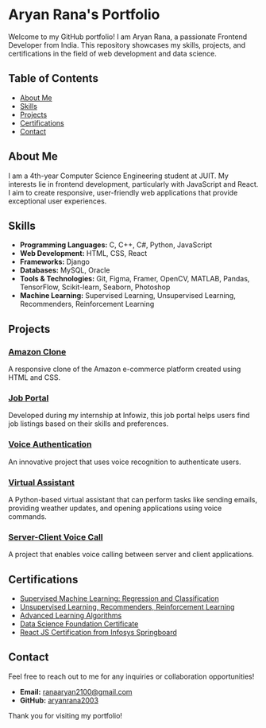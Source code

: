 # Aryan Rana's Portfolio

Welcome to my GitHub portfolio! I am Aryan Rana, a passionate Frontend Developer from India. This repository showcases my skills, projects, and certifications in the field of web development and data science.

## Table of Contents

- [About Me](#about-me)
- [Skills](#skills)
- [Projects](#projects)
- [Certifications](#certifications)
- [Contact](#contact)

## About Me

I am a 4th-year Computer Science Engineering student at JUIT. My interests lie in frontend development, particularly with JavaScript and React. I aim to create responsive, user-friendly web applications that provide exceptional user experiences.

## Skills

- **Programming Languages:** C, C++, C#, Python, JavaScript
- **Web Development:** HTML, CSS, React
- **Frameworks:** Django
- **Databases:** MySQL, Oracle
- **Tools & Technologies:** Git, Figma, Framer, OpenCV, MATLAB, Pandas, TensorFlow, Scikit-learn, Seaborn, Photoshop
- **Machine Learning:** Supervised Learning, Unsupervised Learning, Recommenders, Reinforcement Learning

## Projects

### [Amazon Clone](https://github.com/aryanrana2003/Amazon-Clone)
A responsive clone of the Amazon e-commerce platform created using HTML and CSS.

### [Job Portal](https://github.com/Himanshur25/job-portal.git)
Developed during my internship at Infowiz, this job portal helps users find job listings based on their skills and preferences.

### [Voice Authentication](https://github.com/aryanrana2003/Voice-Authentication)
An innovative project that uses voice recognition to authenticate users.

### [Virtual Assistant](https://github.com/aryanrana2003/project_python)
A Python-based virtual assistant that can perform tasks like sending emails, providing weather updates, and opening applications using voice commands.

### [Server-Client Voice Call](https://github.com/aryanrana2003/server-client-voice-call--CN)
A project that enables voice calling between server and client applications.

## Certifications

- [Supervised Machine Learning: Regression and Classification](https://drive.google.com/file/d/1WvG_SQmtPTGgDUgH-GAfUNA3HfLzK95T/view?usp=drive_link)
- [Unsupervised Learning, Recommenders, Reinforcement Learning](https://drive.google.com/file/d/1WvG_SQmtPTGgDUgH-GAfUNA3HfLzK95T/view?usp=drive_link)
- [Advanced Learning Algorithms](https://drive.google.com/file/d/1WvG_SQmtPTGgDUgH-GAfUNA3HfLzK95T/view?usp=drive_link)
- [Data Science Foundation Certificate](https://drive.google.com/file/d/1pCB2JE8QH8G25QzBA3mmMTu54WJW_iCt/view?usp=drive_link)
- [React JS Certification from Infosys Springboard](https://drive.google.com/file/d/1pCB2JE8QH8G25QzBA3mmMTu54WJW_iCt/view?usp=drive_link)

## Contact

Feel free to reach out to me for any inquiries or collaboration opportunities!

- **Email:** [ranaaryan2100@gmail.com](mailto:ranaaryan2100@gmail.com)
- **GitHub:** [aryanrana2003](https://github.com/aryanrana2003)

Thank you for visiting my portfolio!
